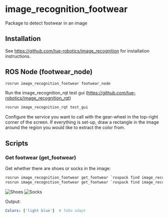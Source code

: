 # image_recognition_footwear

Package to detect footwear in an image

## Installation

See <https://github.com/tue-robotics/image_recognition> for installation instructions.

## ROS Node (footwear_node)

```bash
rosrun image_recognition_footwear footwear_node
```

Run the image_recognition_rqt test gui (<https://github.com/tue-robotics/image_recognition_rqt>)

```bash
rosrun image_recognition_rqt test_gui
```

Configure the service you want to call with the gear-wheel in the top-right corner of the screen. If everything is set-up, draw a rectangle in the image around the region you would like to extract the color from.

## Scripts

### Get footwear (get_footwear)

Get whether there are shoes or socks in the image:

```bash
rosrun image_recognition_footwear get_footwear `rospack find image_recognition_footwear`/doc/shoes.png
rosrun image_recognition_footwear get_footwear `rospack find image_recognition_footwear`/doc/socks.png
```

![Shoes](doc/shoes.png)
![Socks](doc/socks.png)

Output:

```yaml
Colors: ['light blue']  # ToDo adapt
```

